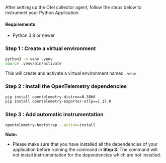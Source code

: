 After setting up the Otel collector agent, follow the steps below to instrumnet your Python Application

#### Requirements
- Python 3.8 or newer

### Step 1 : Create a virtual environment

```bash
python3 -m venv .venv
source .venv/bin/activate
```
This will create and activate a virtual environment named `.venv`

### Step 2 : Install the OpenTelemetry dependencies

```bash
pip install opentelemetry-distro==0.38b0
pip install opentelemetry-exporter-otlp==1.17.0
```

### Step 3 : Add automatic instrumentation

```bash
opentelemetry-bootstrap --action=install
```

**Note:**
- Please make sure that you have installed all the dependencies of your application before running the command in **Step 3**. The command will not install instrumentation for the dependencies which are not installed.
